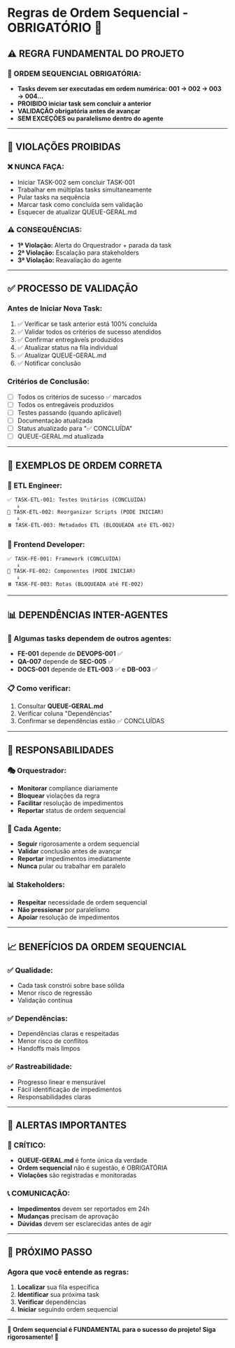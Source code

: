 # Regras de Ordem Sequencial - OBRIGATÓRIO 🔢

## ⚠️ **REGRA FUNDAMENTAL DO PROJETO**

### **🔢 ORDEM SEQUENCIAL OBRIGATÓRIA:**
- **Tasks devem ser executadas em ordem numérica: 001 → 002 → 003 → 004...**
- **PROIBIDO iniciar task sem concluir a anterior**
- **VALIDAÇÃO obrigatória antes de avançar**
- **SEM EXCEÇÕES ou paralelismo dentro do agente**

---

## 🚫 **VIOLAÇÕES PROIBIDAS**

### **❌ NUNCA FAÇA:**
- Iniciar TASK-002 sem concluir TASK-001
- Trabalhar em múltiplas tasks simultaneamente
- Pular tasks na sequência
- Marcar task como concluída sem validação
- Esquecer de atualizar QUEUE-GERAL.md

### **⚠️ CONSEQUÊNCIAS:**
- **1ª Violação:** Alerta do Orquestrador + parada da task
- **2ª Violação:** Escalação para stakeholders
- **3ª Violação:** Reavaliação do agente

---

## ✅ **PROCESSO DE VALIDAÇÃO**

### **Antes de Iniciar Nova Task:**
1. ✅ Verificar se task anterior está 100% concluída
2. ✅ Validar todos os critérios de sucesso atendidos
3. ✅ Confirmar entregáveis produzidos
4. ✅ Atualizar status na fila individual
5. ✅ Atualizar QUEUE-GERAL.md
6. ✅ Notificar conclusão

### **Critérios de Conclusão:**
- [ ] Todos os critérios de sucesso ✅ marcados
- [ ] Todos os entregáveis produzidos
- [ ] Testes passando (quando aplicável)
- [ ] Documentação atualizada
- [ ] Status atualizado para "✅ CONCLUÍDA"
- [ ] QUEUE-GERAL.md atualizada

---

## 🎯 **EXEMPLOS DE ORDEM CORRETA**

### **🔧 ETL Engineer:**
```
✅ TASK-ETL-001: Testes Unitários (CONCLUÍDA)
   ↓
🔄 TASK-ETL-002: Reorganizar Scripts (PODE INICIAR)
   ↓
⏸️ TASK-ETL-003: Metadados ETL (BLOQUEADA até ETL-002)
```

### **🎨 Frontend Developer:**
```
✅ TASK-FE-001: Framework (CONCLUÍDA)
   ↓
🔄 TASK-FE-002: Componentes (PODE INICIAR)
   ↓
⏸️ TASK-FE-003: Rotas (BLOQUEADA até FE-002)
```

---

## 📊 **DEPENDÊNCIAS INTER-AGENTES**

### **🤝 Algumas tasks dependem de outros agentes:**
- **FE-001** depende de **DEVOPS-001** ✅
- **QA-007** depende de **SEC-005** ✅
- **DOCS-001** depende de **ETL-003** ✅ e **DB-003** ✅

### **📋 Como verificar:**
1. Consultar **QUEUE-GERAL.md**
2. Verificar coluna "Dependências"
3. Confirmar se dependências estão ✅ CONCLUÍDAS

---

## 🎯 **RESPONSABILIDADES**

### **🎭 Orquestrador:**
- **Monitorar** compliance diariamente
- **Bloquear** violações da regra
- **Facilitar** resolução de impedimentos
- **Reportar** status de ordem sequencial

### **👤 Cada Agente:**
- **Seguir** rigorosamente a ordem sequencial
- **Validar** conclusão antes de avançar
- **Reportar** impedimentos imediatamente
- **Nunca** pular ou trabalhar em paralelo

### **📊 Stakeholders:**
- **Respeitar** necessidade de ordem sequencial
- **Não pressionar** por paralelismo
- **Apoiar** resolução de impedimentos

---

## 📈 **BENEFÍCIOS DA ORDEM SEQUENCIAL**

### **✅ Qualidade:**
- Cada task constrói sobre base sólida
- Menor risco de regressão
- Validação contínua

### **✅ Dependências:**
- Dependências claras e respeitadas
- Menor risco de conflitos
- Handoffs mais limpos

### **✅ Rastreabilidade:**
- Progresso linear e mensurável
- Fácil identificação de impedimentos
- Responsabilidades claras

---

## 🚨 **ALERTAS IMPORTANTES**

### **🔴 CRÍTICO:**
- **QUEUE-GERAL.md** é fonte única da verdade
- **Ordem sequencial** não é sugestão, é OBRIGATÓRIA
- **Violações** são registradas e monitoradas

### **📞 COMUNICAÇÃO:**
- **Impedimentos** devem ser reportados em 24h
- **Mudanças** precisam de aprovação
- **Dúvidas** devem ser esclarecidas antes de agir

---

## 🎯 **PRÓXIMO PASSO**

### **Agora que você entende as regras:**
1. **Localizar** sua fila específica
2. **Identificar** sua próxima task
3. **Verificar** dependências
4. **Iniciar** seguindo ordem sequencial

---

**🔢 Ordem sequencial é FUNDAMENTAL para o sucesso do projeto! Siga rigorosamente! 🎯**
